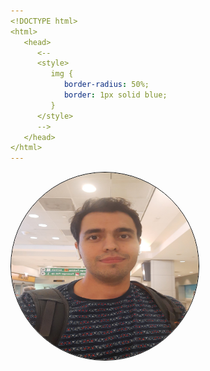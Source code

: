 ```yaml
---
<!DOCTYPE html>
<html>
   <head>
      <--
      <style>
         img {
            border-radius: 50%;
            border: 1px solid blue;
         }
      </style>
      -->
   </head>
</html>
---
```

<img src = "Homepage_photo.jpg" alt="my photo" width="300" height="300" style="border-radius: 50%;border: 1px solid black;">
